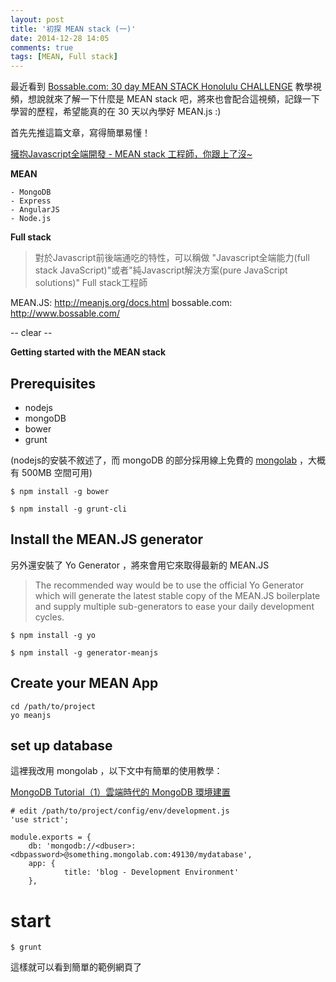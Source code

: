 ```yaml
---
layout: post
title: '初探 MEAN stack (一)'
date: 2014-12-28 14:05
comments: true
tags: [MEAN, Full stack]
---
```

最近看到 [Bossable.com: 30 day MEAN STACK Honolulu CHALLENGE](https://www.youtube.com/playlist?list=PL6rhBJX0L3TWYrwrQIi1_MzQDvVhkUVPI) 教學視頻，想說就來了解一下什麼是 MEAN stack 吧，將來也會配合這視頻，記錄一下學習的歷程，希望能真的在 30 天以內學好 MEAN.js :)

首先先推這篇文章，寫得簡單易懂！

[擁抱Javascript全端開發 - MEAN stack 工程師，你跟上了沒~](http://adon988.logdown.com/posts/247366-mean-stack-engineers-clean-title)

**MEAN**

    - MongoDB
    - Express
    - AngularJS
    - Node.js

**Full stack**

> 對於Javascript前後端通吃的特性，可以稱做 "Javascript全端能力(full stack JavaScript)"或者"純Javascript解決方案(pure JavaScript solutions)"
> Full stack工程師

MEAN.JS: http://meanjs.org/docs.html
bossable.com: http://www.bossable.com/

-- clear --

**Getting started with the MEAN stack**

## Prerequisites

- nodejs 
- mongoDB
- bower
- grunt

(nodejs的安裝不敘述了，而 mongoDB 的部分採用線上免費的 [mongolab](https://mongolab.com) ，大概有 500MB 空間可用)


	$ npm install -g bower

    $ npm install -g grunt-cli

## Install the MEAN.JS generator

另外還安裝了 Yo Generator ，將來會用它來取得最新的 MEAN.JS

> The recommended way would be to use the official Yo Generator which will generate the latest stable copy of the MEAN.JS boilerplate and supply multiple sub-generators to ease your daily development cycles. 

    $ npm install -g yo

    $ npm install -g generator-meanjs

## Create your MEAN App

    cd /path/to/project
    yo meanjs

## set up database

這裡我改用 mongolab ，以下文中有簡單的使用教學：

[MongoDB Tutorial（1）雲端時代的 MongoDB 環境建置](http://www.codedata.com.tw/database/mongodb-tutorial-1-setting-up-cloud-env/)

    # edit /path/to/project/config/env/development.js
    'use strict';

    module.exports = {
        db: 'mongodb://<dbuser>:<dbpassword>@something.mongolab.com:49130/mydatabase',
        app: {
                title: 'blog - Development Environment'
        },

# start

    $ grunt

這樣就可以看到簡單的範例網頁了